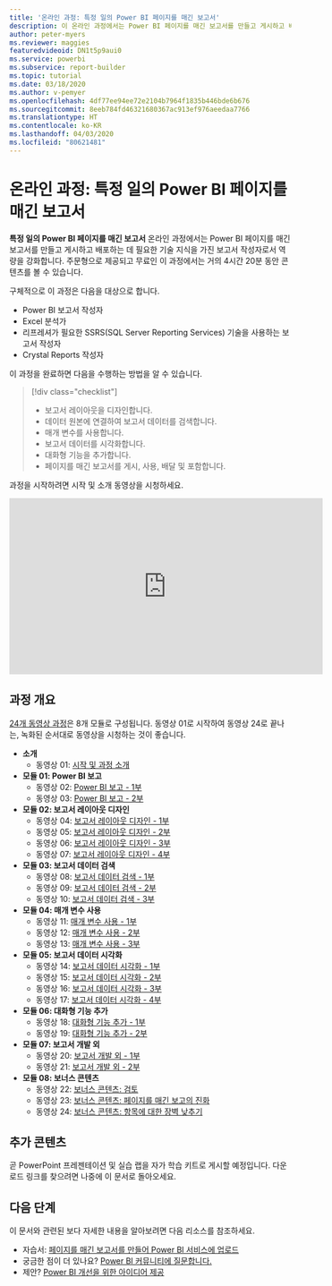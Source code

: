 ```yaml
---
title: '온라인 과정: 특정 일의 Power BI 페이지를 매긴 보고서'
description: 이 온라인 과정에서는 Power BI 페이지를 매긴 보고서를 만들고 게시하고 배포하는 데 필요한 기술 지식을 가진 보고서 작성자로서 역량을 강화하려고 합니다.
author: peter-myers
ms.reviewer: maggies
featuredvideoid: DN1t5p9aui0
ms.service: powerbi
ms.subservice: report-builder
ms.topic: tutorial
ms.date: 03/18/2020
ms.author: v-pemyer
ms.openlocfilehash: 4df77ee94ee72e2104b7964f1835b446bde6b676
ms.sourcegitcommit: 8eeb784fd46321680367ac913ef976aeedaa7766
ms.translationtype: HT
ms.contentlocale: ko-KR
ms.lasthandoff: 04/03/2020
ms.locfileid: "80621481"
---
```

# <a name="online-course-power-bi-paginated-reports-in-a-day"></a>온라인 과정: 특정 일의 Power BI 페이지를 매긴 보고서

**특정 일의 Power BI 페이지를 매긴 보고서** 온라인 과정에서는 Power BI 페이지를 매긴 보고서를 만들고 게시하고 배포하는 데 필요한 기술 지식을 가진 보고서 작성자로서 역량을 강화합니다. 주문형으로 제공되고 무료인 이 과정에서는 거의 4시간 20분 동안 콘텐츠를 볼 수 있습니다.

구체적으로 이 과정은 다음을 대상으로 합니다.

- Power BI 보고서 작성자
- Excel 분석가
- 리프레셔가 필요한 SSRS(SQL Server Reporting Services) 기술을 사용하는 보고서 작성자
- Crystal Reports 작성자

이 과정을 완료하면 다음을 수행하는 방법을 알 수 있습니다.

> [!div class="checklist"]
> - 보고서 레이아웃을 디자인합니다.
> - 데이터 원본에 연결하여 보고서 데이터를 검색합니다.
> - 매개 변수를 사용합니다.
> - 보고서 데이터를 시각화합니다.
> - 대화형 기능을 추가합니다.
> - 페이지를 매긴 보고서를 게시, 사용, 배달 및 포함합니다.

과정을 시작하려면 시작 및 소개 동영상을 시청하세요.

<iframe width="560" height="315" src="https://www.youtube.com/embed/DN1t5p9aui0" frameborder="0" allowfullscreen></iframe>

## <a name="course-outline"></a>과정 개요

[24개 동영상 과정](https://www.youtube.com/playlist?list=PL1N57mwBHtN1icIhpjQOaRL8r9G-wytpT)은 8개 모듈로 구성됩니다. 동영상 01로 시작하여 동영상 24로 끝나는, 녹화된 순서대로 동영상을 시청하는 것이 좋습니다.

- **소개**
  - 동영상 01: [시작 및 과정 소개](https://www.youtube.com/watch?v=DN1t5p9aui0&list=PL1N57mwBHtN1icIhpjQOaRL8r9G-wytpT)
- **모듈 01: Power BI 보고**
  - 동영상 02: [Power BI 보고 - 1부](https://www.youtube.com/watch?v=s6Amctk3Z_g&list=PL1N57mwBHtN1icIhpjQOaRL8r9G-wytpT)
  - 동영상 03: [Power BI 보고 - 2부](https://www.youtube.com/watch?v=jXTiYJKw1Rs&list=PL1N57mwBHtN1icIhpjQOaRL8r9G-wytpT)
- **모듈 02: 보고서 레이아웃 디자인**
  - 동영상 04: [보고서 레이아웃 디자인 - 1부](https://www.youtube.com/watch?v=EjHANN3rGNs&list=PL1N57mwBHtN1icIhpjQOaRL8r9G-wytpT)
  - 동영상 05: [보고서 레이아웃 디자인 - 2부](https://www.youtube.com/watch?v=2CZIrJU_HZU&list=PL1N57mwBHtN1icIhpjQOaRL8r9G-wytpT)
  - 동영상 06: [보고서 레이아웃 디자인 - 3부](https://www.youtube.com/watch?v=eaFFzkT6pxE&list=PL1N57mwBHtN1icIhpjQOaRL8r9G-wytpT)
  - 동영상 07: [보고서 레이아웃 디자인 - 4부](https://www.youtube.com/watch?v=0z576TI27Vg&list=PL1N57mwBHtN1icIhpjQOaRL8r9G-wytpT)
- **모듈 03: 보고서 데이터 검색**
  - 동영상 08: [보고서 데이터 검색 - 1부](https://www.youtube.com/watch?v=SHGTTYXtio0&list=PL1N57mwBHtN1icIhpjQOaRL8r9G-wytpT)
  - 동영상 09: [보고서 데이터 검색 - 2부](https://www.youtube.com/watch?v=1Dzd9wb7XUY&list=PL1N57mwBHtN1icIhpjQOaRL8r9G-wytpT)
  - 동영상 10: [보고서 데이터 검색 - 3부](https://www.youtube.com/watch?v=OFXG7sl5L2o&list=PL1N57mwBHtN1icIhpjQOaRL8r9G-wytpT)
- **모듈 04: 매개 변수 사용**
  - 동영상 11: [매개 변수 사용 - 1부](https://www.youtube.com/watch?v=o7WaK88kheA&list=PL1N57mwBHtN1icIhpjQOaRL8r9G-wytpT)
  - 동영상 12: [매개 변수 사용 - 2부](https://www.youtube.com/watch?v=okj6wO72clQ&list=PL1N57mwBHtN1icIhpjQOaRL8r9G-wytpT)
  - 동영상 13: [매개 변수 사용 - 3부](https://www.youtube.com/watch?v=13-6sWIRD74&list=PL1N57mwBHtN1icIhpjQOaRL8r9G-wytpT)
- **모듈 05: 보고서 데이터 시각화**
  - 동영상 14: [보고서 데이터 시각화 - 1부](https://www.youtube.com/watch?v=b4TxBBtOWSw&list=PL1N57mwBHtN1icIhpjQOaRL8r9G-wytpT)
  - 동영상 15: [보고서 데이터 시각화 - 2부](https://www.youtube.com/watch?v=JhEa_TugXeE&list=PL1N57mwBHtN1icIhpjQOaRL8r9G-wytpT)
  - 동영상 16: [보고서 데이터 시각화 - 3부](https://www.youtube.com/watch?v=dliLsRvQB-c&list=PL1N57mwBHtN1icIhpjQOaRL8r9G-wytpT)
  - 동영상 17: [보고서 데이터 시각화 - 4부](https://www.youtube.com/watch?v=5yHxuRRP_eU&list=PL1N57mwBHtN1icIhpjQOaRL8r9G-wytpT)
- **모듈 06: 대화형 기능 추가**
  - 동영상 18: [대화형 기능 추가 - 1부](https://www.youtube.com/watch?v=LInMHpTEaI0&list=PL1N57mwBHtN1icIhpjQOaRL8r9G-wytpT)
  - 동영상 19: [대화형 기능 추가 - 2부](https://www.youtube.com/watch?v=b_pr1xsbRJc&list=PL1N57mwBHtN1icIhpjQOaRL8r9G-wytpT)
- **모듈 07: 보고서 개발 외**
  - 동영상 20: [보고서 개발 외 - 1부](https://www.youtube.com/watch?v=1CgDVDslwvs&list=PL1N57mwBHtN1icIhpjQOaRL8r9G-wytpT)
  - 동영상 21: [보고서 개발 외 - 2부](https://www.youtube.com/watch?v=KRwtl7h0ynI&list=PL1N57mwBHtN1icIhpjQOaRL8r9G-wytpT)
- **모듈 08: 보너스 콘텐츠**
  - 동영상 22: [보너스 콘텐츠: 검토](https://www.youtube.com/watch?v=w5zlJ8BodxI&list=PL1N57mwBHtN1icIhpjQOaRL8r9G-wytpT)
  - 동영상 23: [보너스 콘텐츠: 페이지를 매긴 보고의 진화](https://www.youtube.com/watch?v=pevpai65MvY&list=PL1N57mwBHtN1icIhpjQOaRL8r9G-wytpT)
  - 동영상 24: [보너스 콘텐츠: 항목에 대한 장벽 낮추기](https://www.youtube.com/watch?v=vu32LfckCt8&list=PL1N57mwBHtN1icIhpjQOaRL8r9G-wytpT)

## <a name="additional-content"></a>추가 콘텐츠

곧 PowerPoint 프레젠테이션 및 실습 랩을 자가 학습 키트로 게시할 예정입니다. 다운로드 링크를 찾으려면 나중에 이 문서로 돌아오세요.

## <a name="next-steps"></a>다음 단계

이 문서와 관련된 보다 자세한 내용을 알아보려면 다음 리소스를 참조하세요.

- 자습서:  [페이지를 매긴 보고서를 만들어 Power BI 서비스에 업로드](paginated-reports-quickstart-aw.md)
- 궁금한 점이 더 있나요? [Power BI 커뮤니티에 질문합니다.](https://community.powerbi.com/)
- 제안? [Power BI 개선을 위한 아이디어 제공](https://ideas.powerbi.com/)
